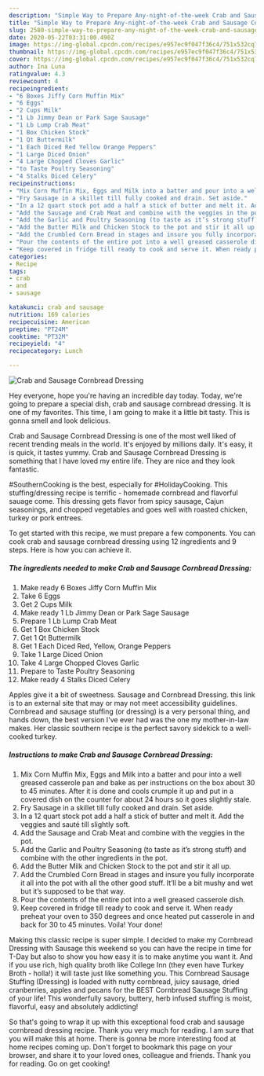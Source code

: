 ```yaml
---
description: "Simple Way to Prepare Any-night-of-the-week Crab and Sausage Cornbread Dressing"
title: "Simple Way to Prepare Any-night-of-the-week Crab and Sausage Cornbread Dressing"
slug: 2580-simple-way-to-prepare-any-night-of-the-week-crab-and-sausage-cornbread-dressing
date: 2020-05-22T03:31:00.490Z
image: https://img-global.cpcdn.com/recipes/e957ec9f047f36c4/751x532cq70/crab-and-sausage-cornbread-dressing-recipe-main-photo.jpg
thumbnail: https://img-global.cpcdn.com/recipes/e957ec9f047f36c4/751x532cq70/crab-and-sausage-cornbread-dressing-recipe-main-photo.jpg
cover: https://img-global.cpcdn.com/recipes/e957ec9f047f36c4/751x532cq70/crab-and-sausage-cornbread-dressing-recipe-main-photo.jpg
author: Ina Luna
ratingvalue: 4.3
reviewcount: 4
recipeingredient:
- "6 Boxes Jiffy Corn Muffin Mix"
- "6 Eggs"
- "2 Cups Milk"
- "1 Lb Jimmy Dean or Park Sage Sausage"
- "1 Lb Lump Crab Meat"
- "1 Box Chicken Stock"
- "1 Qt Buttermilk"
- "1 Each Diced Red Yellow Orange Peppers"
- "1 Large Diced Onion"
- "4 Large Chopped Cloves Garlic"
- "to Taste Poultry Seasoning"
- "4 Stalks Diced Celery"
recipeinstructions:
- "Mix Corn Muffin Mix, Eggs and Milk into a batter and pour into a well greased casserole pan and bake as per instructions on the box about 30 to 45 minutes. After it is done and cools crumple it up and put in a covered dish on the counter for about 24 hours so it goes slightly stale."
- "Fry Sausage in a skillet till fully cooked and drain. Set aside."
- "In a 12 quart stock pot add a half a stick of butter and melt it. Add the veggies and sauté till slightly soft."
- "Add the Sausage and Crab Meat and combine with the veggies in the pot."
- "Add the Garlic and Poultry Seasoning (to taste as it’s strong stuff) and combine with the other ingredients in the pot."
- "Add the Butter Milk and Chicken Stock to the pot and stir it all up."
- "Add the Crumbled Corn Bread in stages and insure you fully incorporate it all into the pot with all the other good stuff. It’ll be a bit mushy and wet but it’s supposed to be that way."
- "Pour the contents of the entire pot into a well greased casserole dish."
- "Keep covered in fridge till ready to cook and serve it. When ready preheat your oven to 350 degrees and once heated put casserole in and back for 30 to 45 minutes. Voila! Your done!"
categories:
- Recipe
tags:
- crab
- and
- sausage

katakunci: crab and sausage 
nutrition: 169 calories
recipecuisine: American
preptime: "PT24M"
cooktime: "PT32M"
recipeyield: "4"
recipecategory: Lunch

---
```



![Crab and Sausage Cornbread Dressing](https://img-global.cpcdn.com/recipes/e957ec9f047f36c4/751x532cq70/crab-and-sausage-cornbread-dressing-recipe-main-photo.jpg)

Hey everyone, hope you're having an incredible day today. Today, we're going to prepare a special dish, crab and sausage cornbread dressing. It is one of my favorites. This time, I am going to make it a little bit tasty. This is gonna smell and look delicious.

Crab and Sausage Cornbread Dressing is one of the most well liked of recent trending meals in the world. It's enjoyed by millions daily. It's easy, it is quick, it tastes yummy. Crab and Sausage Cornbread Dressing is something that I have loved my entire life. They are nice and they look fantastic.

#SouthernCooking is the best, especially for #HolidayCooking. This stuffing/dressing recipe is terrific - homemade cornbread and flavorful sauage come. This dressing gets flavor from spicy sausage, Cajun seasonings, and chopped vegetables and goes well with roasted chicken, turkey or pork entrees.


To get started with this recipe, we must prepare a few components. You can cook crab and sausage cornbread dressing using 12 ingredients and 9 steps. Here is how you can achieve it.

<!--inarticleads1-->

##### The ingredients needed to make Crab and Sausage Cornbread Dressing:

1. Make ready 6 Boxes Jiffy Corn Muffin Mix
1. Take 6 Eggs
1. Get 2 Cups Milk
1. Make ready 1 Lb Jimmy Dean or Park Sage Sausage
1. Prepare 1 Lb Lump Crab Meat
1. Get 1 Box Chicken Stock
1. Get 1 Qt Buttermilk
1. Get 1 Each Diced Red, Yellow, Orange Peppers
1. Take 1 Large Diced Onion
1. Take 4 Large Chopped Cloves Garlic
1. Prepare to Taste Poultry Seasoning
1. Make ready 4 Stalks Diced Celery


Apples give it a bit of sweetness. Sausage and Cornbread Dressing. this link is to an external site that may or may not meet accessibility guidelines. Cornbread and sausage stuffing (or dressing) is a very personal thing, and hands down, the best version I&#39;ve ever had was the one my mother-in-law makes. Her classic southern recipe is the perfect savory sidekick to a well-cooked turkey. 

<!--inarticleads2-->

##### Instructions to make Crab and Sausage Cornbread Dressing:

1. Mix Corn Muffin Mix, Eggs and Milk into a batter and pour into a well greased casserole pan and bake as per instructions on the box about 30 to 45 minutes. After it is done and cools crumple it up and put in a covered dish on the counter for about 24 hours so it goes slightly stale.
1. Fry Sausage in a skillet till fully cooked and drain. Set aside.
1. In a 12 quart stock pot add a half a stick of butter and melt it. Add the veggies and sauté till slightly soft.
1. Add the Sausage and Crab Meat and combine with the veggies in the pot.
1. Add the Garlic and Poultry Seasoning (to taste as it’s strong stuff) and combine with the other ingredients in the pot.
1. Add the Butter Milk and Chicken Stock to the pot and stir it all up.
1. Add the Crumbled Corn Bread in stages and insure you fully incorporate it all into the pot with all the other good stuff. It’ll be a bit mushy and wet but it’s supposed to be that way.
1. Pour the contents of the entire pot into a well greased casserole dish.
1. Keep covered in fridge till ready to cook and serve it. When ready preheat your oven to 350 degrees and once heated put casserole in and back for 30 to 45 minutes. Voila! Your done!


Making this classic recipe is super simple. I decided to make my Cornbread Dressing with Sausage this weekend so you can have the recipe in time for T-Day but also to show you how easy it is to make anytime you want it. And if you use rich, high quality broth like College Inn (they even have Turkey Broth - holla!) it will taste just like something you. This Cornbread Sausage Stuffing (Dressing) is loaded with nutty cornbread, juicy sausage, dried cranberries, apples and pecans for the BEST Cornbread Sausage Stuffing of your life! This wonderfully savory, buttery, herb infused stuffing is moist, flavorful, easy and absolutely addicting! 

So that's going to wrap it up with this exceptional food crab and sausage cornbread dressing recipe. Thank you very much for reading. I am sure that you will make this at home. There is gonna be more interesting food at home recipes coming up. Don't forget to bookmark this page on your browser, and share it to your loved ones, colleague and friends. Thank you for reading. Go on get cooking!
